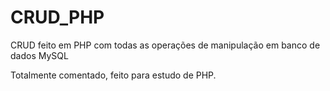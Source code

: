 # CRUD_PHP
CRUD feito em PHP com todas as operações de manipulação em banco de dados MySQL

Totalmente comentado, feito para estudo de PHP.

